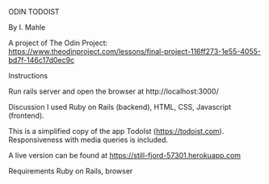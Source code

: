 ODIN TODOIST

By I. Mahle

A project of The Odin Project: https://www.theodinproject.com/lessons/final-project-116ff273-1e55-4055-bd7f-146c17d0ec9c

Instructions

Run rails server and open the browser at http://localhost:3000/

Discussion
I used Ruby on Rails (backend), HTML, CSS, Javascript (frontend).

This is a simplified copy of the app TodoIst (https://todoist.com). Responsiveness with media queries is included.

A live version can be found at https://still-fjord-57301.herokuapp.com

Requirements
Ruby on Rails, browser
